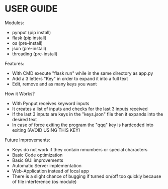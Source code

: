 # USER GUIDE
Modules:
- pynput (pip install)
- flask (pip install)
- os (pre-install)
- json (pre-install)
- threading (pre-install)

Features:
- With CMD execute "flask run" while in the same directory as app.py
- Add a 3 letters "Key" in order to expand it into a full text
- Edit, remove and as many keys you want

How it Works?
- With Pynput receives keyword inputs
- It creates a list of inputs and checks for the last 3 inputs received
- If the last 3 inputs are keys in the "keys.json" file then it expands into the desired text
- In case of force exiting the program the "qqq" key is hardcoded into exiting (AVOID USING THIS KEY)

Future Improvements:
- Keys do not work if they contain nmumbers or special characters
- Basic Code optimization
- Basic GUI improvements
- Automatic Server implementation
- Web-Application instead of local app
- There is a slight chance of bugging if turned on/off too quickly because of file interference (os module)
